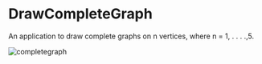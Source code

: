 # DrawCompleteGraph

An application to draw complete graphs on n vertices, where n = 1, . . . .,5.

![completegraph](https://cloud.githubusercontent.com/assets/20860945/25519908/c9797962-2bc7-11e7-9ead-02650a8a159b.png)
